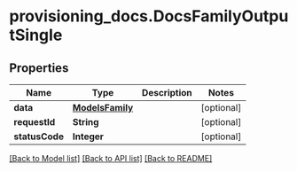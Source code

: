 # provisioning_docs.DocsFamilyOutputSingle

## Properties
Name | Type | Description | Notes
------------ | ------------- | ------------- | -------------
**data** | [**ModelsFamily**](ModelsFamily.md) |  | [optional] 
**requestId** | **String** |  | [optional] 
**statusCode** | **Integer** |  | [optional] 

[[Back to Model list]](../README.md#documentation-for-models) [[Back to API list]](../README.md#documentation-for-api-endpoints) [[Back to README]](../README.md)


